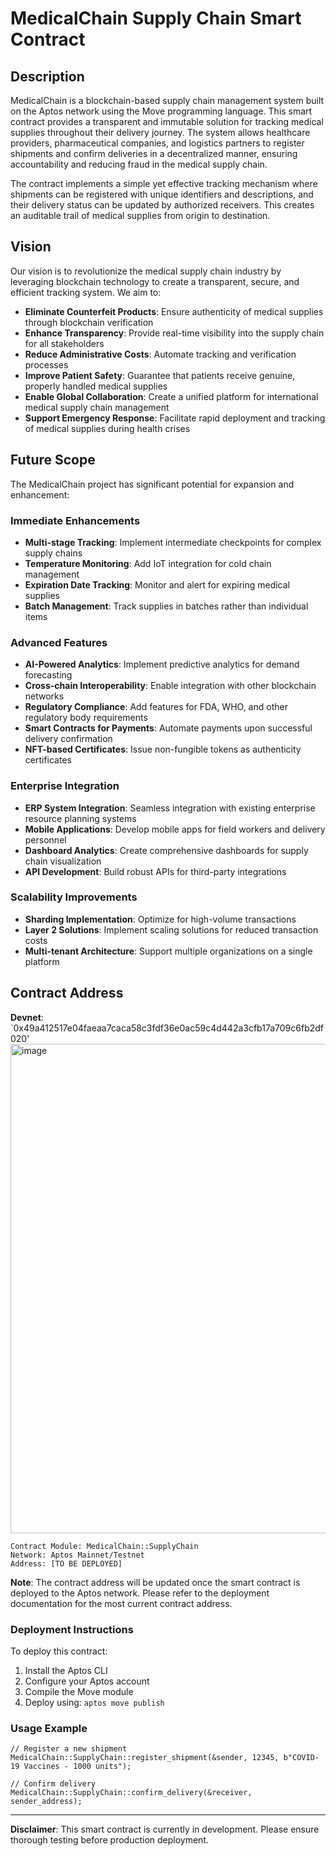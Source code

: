# MedicalChain Supply Chain Smart Contract

## Description

MedicalChain is a blockchain-based supply chain management system built on the Aptos network using the Move programming language. This smart contract provides a transparent and immutable solution for tracking medical supplies throughout their delivery journey. The system allows healthcare providers, pharmaceutical companies, and logistics partners to register shipments and confirm deliveries in a decentralized manner, ensuring accountability and reducing fraud in the medical supply chain.

The contract implements a simple yet effective tracking mechanism where shipments can be registered with unique identifiers and descriptions, and their delivery status can be updated by authorized receivers. This creates an auditable trail of medical supplies from origin to destination.

## Vision

Our vision is to revolutionize the medical supply chain industry by leveraging blockchain technology to create a transparent, secure, and efficient tracking system. We aim to:

- **Eliminate Counterfeit Products**: Ensure authenticity of medical supplies through blockchain verification
- **Enhance Transparency**: Provide real-time visibility into the supply chain for all stakeholders
- **Reduce Administrative Costs**: Automate tracking and verification processes
- **Improve Patient Safety**: Guarantee that patients receive genuine, properly handled medical supplies
- **Enable Global Collaboration**: Create a unified platform for international medical supply chain management
- **Support Emergency Response**: Facilitate rapid deployment and tracking of medical supplies during health crises

## Future Scope

The MedicalChain project has significant potential for expansion and enhancement:

### Immediate Enhancements
- **Multi-stage Tracking**: Implement intermediate checkpoints for complex supply chains
- **Temperature Monitoring**: Add IoT integration for cold chain management
- **Expiration Date Tracking**: Monitor and alert for expiring medical supplies
- **Batch Management**: Track supplies in batches rather than individual items

### Advanced Features
- **AI-Powered Analytics**: Implement predictive analytics for demand forecasting
- **Cross-chain Interoperability**: Enable integration with other blockchain networks
- **Regulatory Compliance**: Add features for FDA, WHO, and other regulatory body requirements
- **Smart Contracts for Payments**: Automate payments upon successful delivery confirmation
- **NFT-based Certificates**: Issue non-fungible tokens as authenticity certificates

### Enterprise Integration
- **ERP System Integration**: Seamless integration with existing enterprise resource planning systems
- **Mobile Applications**: Develop mobile apps for field workers and delivery personnel
- **Dashboard Analytics**: Create comprehensive dashboards for supply chain visualization
- **API Development**: Build robust APIs for third-party integrations

### Scalability Improvements
- **Sharding Implementation**: Optimize for high-volume transactions
- **Layer 2 Solutions**: Implement scaling solutions for reduced transaction costs
- **Multi-tenant Architecture**: Support multiple organizations on a single platform

## Contract Address

**Devnet**: `0x49a412517e04faeaa7caca58c3fdf36e0ac59c4d442a3cfb17a709c6fb2df020'
<img width="1732" height="783" alt="image" src="https://github.com/user-attachments/assets/54a985c9-30f1-4462-87b5-fe0f3e437a2c" />

```
Contract Module: MedicalChain::SupplyChain
Network: Aptos Mainnet/Testnet
Address: [TO BE DEPLOYED]
```

**Note**: The contract address will be updated once the smart contract is deployed to the Aptos network. Please refer to the deployment documentation for the most current contract address.

### Deployment Instructions

To deploy this contract:

1. Install the Aptos CLI
2. Configure your Aptos account
3. Compile the Move module
4. Deploy using: `aptos move publish`

### Usage Example

```move
// Register a new shipment
MedicalChain::SupplyChain::register_shipment(&sender, 12345, b"COVID-19 Vaccines - 1000 units");

// Confirm delivery
MedicalChain::SupplyChain::confirm_delivery(&receiver, sender_address);
```

---

**Disclaimer**: This smart contract is currently in development. Please ensure thorough testing before production deployment.
